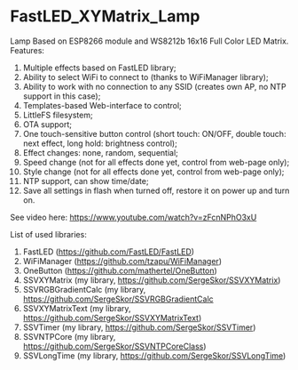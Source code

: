 # FastLED_XYMatrix_Lamp

Lamp Based on ESP8266 module and WS8212b 16x16 Full Color LED Matrix.
Features:
1) Multiple effects based on FastLED library;
2) Ability to select WiFi to connect to (thanks to WiFiManager library);
3) Ability to work with no connection to any SSID (creates own AP, no NTP support in this case);
4) Templates-based Web-interface to control;
5) LittleFS filesystem;
6) OTA support;
7) One touch-sensitive button control (short touch: ON/OFF, double touch: next effect, long hold: brightness control);
8) Effect changes: none, random, sequential;
9) Speed change (not for all effects done yet, control from web-page only);
10) Style change (not for all effects done yet, control from web-page only);
11) NTP support, can show time/date;
12) Save all settings in flash when turned off, restore it on power up and turn on.

See video here: https://www.youtube.com/watch?v=zFcnNPhO3xU

List of used libraries:
  1) FastLED (https://github.com/FastLED/FastLED)
  2) WiFiManager (https://github.com/tzapu/WiFiManager)
  3) OneButton (https://github.com/mathertel/OneButton)
  4) SSVXYMatrix (my library, https://github.com/SergeSkor/SSVXYMatrix)
  5) SSVRGBGradientCalc (my library, https://github.com/SergeSkor/SSVRGBGradientCalc
  6) SSVXYMatrixText (my library, https://github.com/SergeSkor/SSVXYMatrixText)
  7) SSVTimer (my library, https://github.com/SergeSkor/SSVTimer)
  8) SSVNTPCore (my library, https://github.com/SergeSkor/SSVNTPCoreClass)
  9) SSVLongTime (my library, https://github.com/SergeSkor/SSVLongTime)
